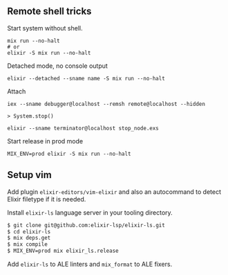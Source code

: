 ## Remote shell tricks

Start system without shell.

```
mix run --no-halt
# or
elixir -S mix run --no-halt
```

Detached mode, no console output

```
elixir --detached --sname name -S mix run --no-halt
```

Attach

```
iex --sname debugger@localhost --remsh remote@localhost --hidden

> System.stop()

elixir --sname terminator@localhost stop_node.exs
```

Start release in prod mode

```
MIX_ENV=prod elixir -S mix run --no-halt
```

## Setup vim

Add plugin `elixir-editors/vim-elixir` and also an autocommand to detect Elixir filetype if it is needed.

Install `elixir-ls` language server in your tooling directory.

```bash
$ git clone git@github.com:elixir-lsp/elixir-ls.git
$ cd elixir-ls
$ mix deps.get
$ mix compile
$ MIX_ENV=prod mix elixir_ls.release
```

Add `elixir-ls` to ALE linters and `mix_format` to ALE fixers.
